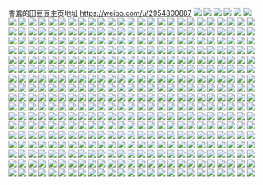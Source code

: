 害羞的田豆豆主页地址 https://weibo.com/u/2954800887 
![](https://wx4.sinaimg.cn/mw2000/b01eaef7gy1h894sucqd7j21o0280u0y.jpg) 
![](https://wx4.sinaimg.cn/mw2000/b01eaef7gy1h894t2jk7yj23402c0qv8.jpg) 
![](https://wx4.sinaimg.cn/mw2000/b01eaef7gy1h894ta050gj22c0340e84.jpg) 
![](https://wx4.sinaimg.cn/mw2000/b01eaef7gy1h894sp0k1zj21o0280u0z.jpg) 
![](https://wx4.sinaimg.cn/mw2000/b01eaef7gy1h83qym3gbhj20u0140wne.jpg) 
![](https://wx4.sinaimg.cn/mw2000/b01eaef7gy1h83qynk8uyj21400u0n5e.jpg) 
![](https://wx4.sinaimg.cn/mw2000/b01eaef7gy1h83qylki8mj21400u0jz9.jpg) 
![](https://wx4.sinaimg.cn/mw2000/b01eaef7gy1h83qymvseqj20u014011g.jpg) 
![](https://wx4.sinaimg.cn/mw2000/b01eaef7gy1h83d1odn0yj21o02807wj.jpg) 
![](https://wx4.sinaimg.cn/mw2000/b01eaef7gy1h83d1wtnyjj21o0280qv6.jpg) 
![](https://wx4.sinaimg.cn/mw2000/b01eaef7gy1h83d254x6pj21o02801kz.jpg) 
![](https://wx4.sinaimg.cn/mw2000/b01eaef7gy1h83d1eb3saj21o02804qr.jpg) 
![](https://wx4.sinaimg.cn/mw2000/b01eaef7gy1h7udw99n0aj20u0140155.jpg) 
![](https://wx4.sinaimg.cn/mw2000/b01eaef7gy1h7udwawkacj20u0140tgt.jpg) 
![](https://wx4.sinaimg.cn/mw2000/b01eaef7gy1h7udwdaqscj20u014014r.jpg) 
![](https://wx4.sinaimg.cn/mw2000/b01eaef7ly1h7tbuux5ihj23402c0npf.jpg) 
![](https://wx4.sinaimg.cn/mw2000/b01eaef7ly1h7tbvw6ug8j21o0280u0y.jpg) 
![](https://wx4.sinaimg.cn/mw2000/b01eaef7ly1h7tbv52hdpj23402c0npg.jpg) 
![](https://wx4.sinaimg.cn/mw2000/b01eaef7ly1h7tbvdz2d2j23402c0b2b.jpg) 
![](https://wx4.sinaimg.cn/mw2000/b01eaef7ly1h7tbvqe4v2j22c0340b2d.jpg) 
![](https://wx4.sinaimg.cn/mw2000/b01eaef7ly1h7tbun3ne6j23402c0kjp.jpg) 
![](https://wx4.sinaimg.cn/mw2000/b01eaef7gy1h7qz09lpbgj20u0140tle.jpg) 
![](https://wx4.sinaimg.cn/mw2000/b01eaef7gy1h7qz06q9fgj20u0140wxc.jpg) 
![](https://wx4.sinaimg.cn/mw2000/b01eaef7gy1h7qz079y37j20u0140n9r.jpg) 
![](https://wx4.sinaimg.cn/mw2000/b01eaef7gy1h7qz07xxspj20u0140dvt.jpg) 
![](https://wx4.sinaimg.cn/mw2000/b01eaef7gy1h7qz04tcgcj20u0140ds9.jpg) 
![](https://wx4.sinaimg.cn/mw2000/b01eaef7gy1h7qz0a69bsj20u0140dtv.jpg) 
![](https://wx4.sinaimg.cn/mw2000/b01eaef7gy1h7qz05wsfoj20u0140dy1.jpg) 
![](https://wx4.sinaimg.cn/mw2000/b01eaef7gy1h7qz0ajocoj21400u0ahc.jpg) 
![](https://wx4.sinaimg.cn/mw2000/b01eaef7gy1h7qz093o9tj20u0140alv.jpg) 
![](https://wx4.sinaimg.cn/mw2000/b01eaef7gy1h7q4np68zij21o0280b2b.jpg) 
![](https://wx4.sinaimg.cn/mw2000/b01eaef7gy1h7q4nkif73j23402c0b2c.jpg) 
![](https://wx4.sinaimg.cn/mw2000/b01eaef7gy1h7q4ny8nmlj23402c0qv7.jpg) 
![](https://wx4.sinaimg.cn/mw2000/b01eaef7gy1h7q4nt0p1aj21o0280e83.jpg) 
![](https://wx4.sinaimg.cn/mw2000/b01eaef7ly1h7ks1q0ekzj22da35sx6r.jpg) 
![](https://wx4.sinaimg.cn/mw2000/b01eaef7ly1h7ks1roup1j23402c0b2c.jpg) 
![](https://wx4.sinaimg.cn/mw2000/b01eaef7ly1h7ks1sewt9j22dc35s1ky.jpg) 
![](https://wx4.sinaimg.cn/mw2000/b01eaef7ly1h778tvn811j20u0140djt.jpg) 
![](https://wx4.sinaimg.cn/mw2000/b01eaef7ly1h778twl48tj20u014011o.jpg) 
![](https://wx4.sinaimg.cn/mw2000/b01eaef7ly1h778txer57j20u0140jvf.jpg) 
![](https://wx4.sinaimg.cn/mw2000/b01eaef7ly1h778tutdlzj20u013tjx2.jpg) 
![](https://wx4.sinaimg.cn/mw2000/b01eaef7ly1h75sk0379aj22c03407wj.jpg) 
![](https://wx4.sinaimg.cn/mw2000/b01eaef7ly1h75sk1gxuzj23402c0npf.jpg) 
![](https://wx4.sinaimg.cn/mw2000/b01eaef7ly1h75sk37hunj21o0280e82.jpg) 
![](https://wx4.sinaimg.cn/mw2000/b01eaef7ly1h75sk46880j22c0340npf.jpg) 
![](https://wx4.sinaimg.cn/mw2000/b01eaef7ly1h75sjz0d71j21o0280h54.jpg) 
![](https://wx4.sinaimg.cn/mw2000/b01eaef7ly1h75sk5i0hxj22c03401kz.jpg) 
![](https://wx4.sinaimg.cn/mw2000/b01eaef7ly1h75skafnqij21o0280npe.jpg) 
![](https://wx4.sinaimg.cn/mw2000/b01eaef7ly1h75sk82ysyj220t2p3u0z.jpg) 
![](https://wx4.sinaimg.cn/mw2000/b01eaef7ly1h75sjw1myxj21u72g9u0x.jpg) 
![](https://wx4.sinaimg.cn/mw2000/b01eaef7ly1h6s8q594fxj20u0140786.jpg) 
![](https://wx4.sinaimg.cn/mw2000/b01eaef7ly1h6s8q5rm0uj20u0140457.jpg) 
![](https://wx4.sinaimg.cn/mw2000/b01eaef7ly1h6s8q6hjfjj20u0140jyn.jpg) 
![](https://wx4.sinaimg.cn/mw2000/b01eaef7ly1h6s8q79l1yj20u0140tkn.jpg) 
![](https://wx4.sinaimg.cn/mw2000/b01eaef7ly1h6ptmh7x3qj20u0140n5s.jpg) 
![](https://wx4.sinaimg.cn/mw2000/b01eaef7ly1h6ptmi0p0aj21400u0tcz.jpg) 
![](https://wx4.sinaimg.cn/mw2000/b01eaef7ly1h6ptmin96wj20u0140gy2.jpg) 
![](https://wx4.sinaimg.cn/mw2000/b01eaef7ly1h65bwh4sstj22aq3404qs.jpg) 
![](https://wx4.sinaimg.cn/mw2000/b01eaef7ly1h65bwendkuj21o0280e81.jpg) 
![](https://wx4.sinaimg.cn/mw2000/b01eaef7ly1h61vjm5fcvj21o0280h4r.jpg) 
![](https://wx4.sinaimg.cn/mw2000/b01eaef7ly1h61vjn2uamj224836ce82.jpg) 
![](https://wx4.sinaimg.cn/mw2000/b01eaef7ly1h61vjkkf2uj21o0280npe.jpg) 
![](https://wx4.sinaimg.cn/mw2000/b01eaef7ly1h5zc7h3tisj21o0280u0y.jpg) 
![](https://wx4.sinaimg.cn/mw2000/b01eaef7ly1h5zc7e9g83j21o0281x2u.jpg) 
![](https://wx4.sinaimg.cn/mw2000/b01eaef7ly1h5zc6tumk1j22c0340b2b.jpg) 
![](https://wx4.sinaimg.cn/mw2000/b01eaef7ly1h5zc7lchp8j21o0281x1s.jpg) 
![](https://wx4.sinaimg.cn/mw2000/b01eaef7ly1h5j80dzkslj21400u0teh.jpg) 
![](https://wx4.sinaimg.cn/mw2000/b01eaef7ly1h5j80eqa6nj21400u014q.jpg) 
![](https://wx4.sinaimg.cn/mw2000/b01eaef7ly1h5j80fbs89j20u00u0dki.jpg) 
![](https://wx4.sinaimg.cn/mw2000/b01eaef7ly1h5j80gb0w1j20u0140k06.jpg) 
![](https://wx4.sinaimg.cn/mw2000/b01eaef7ly1h5j80dldmhj21400u045y.jpg) 
![](https://wx4.sinaimg.cn/mw2000/b01eaef7ly1h5j80gxxmbj20u0140qge.jpg) 
![](https://wx4.sinaimg.cn/mw2000/b01eaef7ly1h58ynsmq6uj21o0280npe.jpg) 
![](https://wx4.sinaimg.cn/mw2000/b01eaef7ly1h58ynxqvy5j23402c07wj.jpg) 
![](https://wx4.sinaimg.cn/mw2000/b01eaef7ly1h58ynqd21rj23402c0npf.jpg) 
![](https://wx4.sinaimg.cn/mw2000/b01eaef7ly1h58ynurdc2j21o0280u0y.jpg) 
![](https://wx4.sinaimg.cn/mw2000/b01eaef7ly1h58g4lo59rj231i2a44qs.jpg) 
![](https://wx4.sinaimg.cn/mw2000/b01eaef7ly1h58g4prnvij22qe21shdv.jpg) 
![](https://wx4.sinaimg.cn/mw2000/b01eaef7ly1h58g4q745zj20u013qam7.jpg) 
![](https://wx4.sinaimg.cn/mw2000/b01eaef7ly1h58g4iwrx3j23402c07wk.jpg) 
![](https://wx4.sinaimg.cn/mw2000/b01eaef7ly1h58g4vavd5j21o0280x6r.jpg) 
![](https://wx4.sinaimg.cn/mw2000/b01eaef7gy1h4sgqbbinej20u0140wne.jpg) 
![](https://wx4.sinaimg.cn/mw2000/b01eaef7gy1h4sgqf2mrkj20u0140tlb.jpg) 
![](https://wx4.sinaimg.cn/mw2000/b01eaef7gy1h4sgqfmb1dj20u01hcgvm.jpg) 
![](https://wx4.sinaimg.cn/mw2000/b01eaef7gy1h4sgqakrsrj20u0140qck.jpg) 
![](https://wx4.sinaimg.cn/mw2000/b01eaef7ly1h4r6pptmv1j20u014078s.jpg) 
![](https://wx4.sinaimg.cn/mw2000/b01eaef7ly1h4r6pqk8ctj21400u0gw4.jpg) 
![](https://wx4.sinaimg.cn/mw2000/b01eaef7ly1h4r6pt6j6aj21hc0u0tt3.jpg) 
![](https://wx4.sinaimg.cn/mw2000/b01eaef7ly1h4r6pscpmpj21400u0wo2.jpg) 
![](https://wx4.sinaimg.cn/mw2000/b01eaef7ly1h4r6prqaxfj21400u0wsh.jpg) 
![](https://wx4.sinaimg.cn/mw2000/b01eaef7ly1h4r6ppeab4j20u0140thf.jpg) 
![](https://wx4.sinaimg.cn/mw2000/b01eaef7ly1h4lzqg4bv8j20u01407ep.jpg) 
![](https://wx4.sinaimg.cn/mw2000/b01eaef7ly1h4lzqgisx0j20u0140dq5.jpg) 
![](https://wx4.sinaimg.cn/mw2000/b01eaef7ly1h3okpfn377j21o0280qv6.jpg) 
![](https://wx4.sinaimg.cn/mw2000/b01eaef7ly1h3jkbx4m4mj20u0140wo9.jpg) 
![](https://wx4.sinaimg.cn/mw2000/b01eaef7ly1h3jkbxtoc9j21400u0wk1.jpg) 
![](https://wx4.sinaimg.cn/mw2000/b01eaef7ly1h3jkbzknp2j20u0140qd5.jpg) 
![](https://wx4.sinaimg.cn/mw2000/b01eaef7ly1h3jkc0hekhj20u0140nc5.jpg) 
![](https://wx4.sinaimg.cn/mw2000/b01eaef7ly1h3jkc0zst0j20u00u0n2z.jpg) 
![](https://wx4.sinaimg.cn/mw2000/b01eaef7ly1h3du8sba07j21o0280qv5.jpg) 
![](https://wx4.sinaimg.cn/mw2000/b01eaef7ly1h3du8tmzhuj21o02807wi.jpg) 
![](https://wx4.sinaimg.cn/mw2000/b01eaef7ly1h35qpbwt9oj20u01407dg.jpg) 
![](https://wx4.sinaimg.cn/mw2000/b01eaef7ly1h35qpb99w2j20u01407fe.jpg) 
![](https://wx4.sinaimg.cn/mw2000/b01eaef7ly1h35qpctiusj20u01407e0.jpg) 
![](https://wx4.sinaimg.cn/mw2000/b01eaef7ly1h2xa1df5x6j21o0280npd.jpg) 
![](https://wx4.sinaimg.cn/mw2000/b01eaef7ly1h2xa1e3fuxj21o0280kjl.jpg) 
![](https://wx4.sinaimg.cn/mw2000/b01eaef7ly1h2vfql6soaj20u0140akg.jpg) 
![](https://wx4.sinaimg.cn/mw2000/b01eaef7ly1h2vfqkh589j20u01407dg.jpg) 
![](https://wx4.sinaimg.cn/mw2000/b01eaef7ly1h2vfqlxhspj20u0140ajj.jpg) 
![](https://wx4.sinaimg.cn/mw2000/b01eaef7gy1h2swwc60d2j20u0140k3v.jpg) 
![](https://wx4.sinaimg.cn/mw2000/b01eaef7gy1h2swwkonpbj21400u0neo.jpg) 
![](https://wx4.sinaimg.cn/mw2000/b01eaef7gy1h2swwde1x2j21400u0nc5.jpg) 
![](https://wx4.sinaimg.cn/mw2000/b01eaef7gy1h2swwasg8fj20u01404a6.jpg) 
![](https://wx4.sinaimg.cn/mw2000/b01eaef7gy1h2pgecwj3aj20u0140wr4.jpg) 
![](https://wx4.sinaimg.cn/mw2000/b01eaef7gy1h2pgeea727j20u01401ab.jpg) 
![](https://wx4.sinaimg.cn/mw2000/b01eaef7gy1h2pgefj1w3j21400u07fb.jpg) 
![](https://wx4.sinaimg.cn/mw2000/b01eaef7gy1h2pgegiue1j21400u0gw3.jpg) 
![](https://wx4.sinaimg.cn/mw2000/b01eaef7gy1h2pgei66o7j20u014044o.jpg) 
![](https://wx4.sinaimg.cn/mw2000/b01eaef7gy1h2pgehixyrj20u0140drd.jpg) 
![](https://wx4.sinaimg.cn/mw2000/b01eaef7gy1h2pgf2ygrdj20u01407dy.jpg) 
![](https://wx4.sinaimg.cn/mw2000/b01eaef7gy1h2pgebcp2vj20u0140q9e.jpg) 
![](https://wx4.sinaimg.cn/mw2000/b01eaef7gy1h2pgeix0r2j20u0140wk9.jpg) 
![](https://wx4.sinaimg.cn/mw2000/b01eaef7gy1h2k1fccgw7j20u0140tii.jpg) 
![](https://wx4.sinaimg.cn/mw2000/b01eaef7gy1h2k1fgxx8oj20u0190k2n.jpg) 
![](https://wx4.sinaimg.cn/mw2000/b01eaef7gy1h2k1fa9q4jj20u0190tcp.jpg) 
![](https://wx4.sinaimg.cn/mw2000/b01eaef7gy1h2k1fiu027j21400u0tjb.jpg) 
![](https://wx4.sinaimg.cn/mw2000/b01eaef7gy1h2hd34yfumj20u0140486.jpg) 
![](https://wx4.sinaimg.cn/mw2000/b01eaef7gy1h2hd33miswj20u0140qdr.jpg) 
![](https://wx4.sinaimg.cn/mw2000/b01eaef7gy1h2hd36630jj20u0140qay.jpg) 
![](https://wx4.sinaimg.cn/mw2000/b01eaef7gy1h2fba35yhej211n0s8duz.jpg) 
![](https://wx4.sinaimg.cn/mw2000/b01eaef7gy1h2fb9waoowj21o0280b2a.jpg) 
![](https://wx4.sinaimg.cn/mw2000/b01eaef7gy1h2fbatmqoqj22c0340u0z.jpg) 
![](https://wx4.sinaimg.cn/mw2000/b01eaef7gy1h2fba0x41xj21o02804qq.jpg) 
![](https://wx4.sinaimg.cn/mw2000/b01eaef7gy1h2fb9ra6v7j22c03404qr.jpg) 
![](https://wx4.sinaimg.cn/mw2000/b01eaef7gy1h2fba7vwm9j21o0280qv5.jpg) 
![](https://wx4.sinaimg.cn/mw2000/b01eaef7gy1h2fbadyw7yj21o0280hdu.jpg) 
![](https://wx4.sinaimg.cn/mw2000/b01eaef7gy1h2fban1k27j23402c07wj.jpg) 
![](https://wx4.sinaimg.cn/mw2000/b01eaef7gy1h2fbawr5jrj21o02801ky.jpg) 
![](https://wx4.sinaimg.cn/mw2000/b01eaef7ly1h1xttp5qwqj23402c0e84.jpg) 
![](https://wx4.sinaimg.cn/mw2000/b01eaef7ly1h1xttr81x8j23402c0x6r.jpg) 
![](https://wx4.sinaimg.cn/mw2000/b01eaef7ly1h1xttn7j9sj23402c07wk.jpg) 
![](https://wx4.sinaimg.cn/mw2000/b01eaef7ly1h1xtti6yaej22c03407wi.jpg) 
![](https://wx4.sinaimg.cn/mw2000/b01eaef7ly1h1xttklxqtj23402c01kz.jpg) 
![](https://wx4.sinaimg.cn/mw2000/b01eaef7ly1h1xttsr7xbj21o0280u0x.jpg) 
![](https://wx4.sinaimg.cn/mw2000/b01eaef7ly1h1gf9io3psj2340340kjr.jpg) 
![](https://wx4.sinaimg.cn/mw2000/b01eaef7ly1h1gf9mnc5cj22dc35skjm.jpg) 
![](https://wx4.sinaimg.cn/mw2000/b01eaef7ly1h1gf99umlbj22dc35sb2b.jpg) 
![](https://wx4.sinaimg.cn/mw2000/b01eaef7ly1h1gf9rbx06j21o0280npe.jpg) 
![](https://wx4.sinaimg.cn/mw2000/b01eaef7ly1h1gf9wts6pj21o0280npe.jpg) 
![](https://wx4.sinaimg.cn/mw2000/b01eaef7ly1h1gfa2qyaqj22dc35shdu.jpg) 
![](https://wx4.sinaimg.cn/mw2000/b01eaef7ly1h1bz9vp5glj20u0140wof.jpg) 
![](https://wx4.sinaimg.cn/mw2000/b01eaef7ly1h1bz9xyh9gj20u0140n72.jpg) 
![](https://wx4.sinaimg.cn/mw2000/b01eaef7ly1h173p1d82qj20u0140naz.jpg) 
![](https://wx4.sinaimg.cn/mw2000/b01eaef7ly1h173ozjq0yj20u00u0454.jpg) 
![](https://wx4.sinaimg.cn/mw2000/b01eaef7ly1h15n180sbdj20u0140n7a.jpg) 
![](https://wx4.sinaimg.cn/mw2000/b01eaef7ly1h15n1k2tmoj20u0140gzc.jpg) 
![](https://wx4.sinaimg.cn/mw2000/b01eaef7ly1h15n1n3aocj20u011w450.jpg) 
![](https://wx4.sinaimg.cn/mw2000/b01eaef7ly1h15n1p4w6cj20u0140tk2.jpg) 
![](https://wx4.sinaimg.cn/mw2000/b01eaef7ly1h14vu8brsxj21o0280b2a.jpg) 
![](https://wx4.sinaimg.cn/mw2000/b01eaef7ly1h14vwvpgj6j22c02c0hdw.jpg) 
![](https://wx4.sinaimg.cn/mw2000/b01eaef7ly1h14vu4grk9j22c0340x6s.jpg) 
![](https://wx4.sinaimg.cn/mw2000/b01eaef7ly1h14vtuwc7gj22c0340kjn.jpg) 
![](https://wx4.sinaimg.cn/mw2000/b01eaef7ly1h14vua6dtcj22c0340kjn.jpg) 
![](https://wx4.sinaimg.cn/mw2000/b01eaef7ly1h14vuq7x8uj22b23401l1.jpg) 
![](https://wx4.sinaimg.cn/mw2000/b01eaef7ly1h0pp6oykhoj22c0340u0y.jpg) 
![](https://wx4.sinaimg.cn/mw2000/b01eaef7ly1h0pp6r09a1j22c03407wi.jpg) 
![](https://wx4.sinaimg.cn/mw2000/b01eaef7ly1h0pp6u3xlhj22c0340x6q.jpg) 
![](https://wx4.sinaimg.cn/mw2000/b01eaef7ly1h0pp6vy36oj229s3404qq.jpg) 
![](https://wx4.sinaimg.cn/mw2000/b01eaef7ly1h0oisszokpj22c0340e82.jpg) 
![](https://wx4.sinaimg.cn/mw2000/b01eaef7ly1h0oistxgpcj22c0340hdu.jpg) 
![](https://wx4.sinaimg.cn/mw2000/b01eaef7ly1h03v1md0xpj20u014079i.jpg) 
![](https://wx4.sinaimg.cn/mw2000/b01eaef7ly1h00j8hu2nej20u0140gvv.jpg) 
![](https://wx4.sinaimg.cn/mw2000/b01eaef7ly1h00j8jvbo9j20u01404b3.jpg) 
![](https://wx4.sinaimg.cn/mw2000/b01eaef7ly1h00j8lkgp5j20u01407fa.jpg) 
![](https://wx4.sinaimg.cn/mw2000/b01eaef7ly1h00j8ma77xj20u0140af2.jpg) 
![](https://wx4.sinaimg.cn/mw2000/b01eaef7ly1h00j8nazggj20u01407fr.jpg) 
![](https://wx4.sinaimg.cn/mw2000/b01eaef7ly1h00j8od7afj20u0140jz2.jpg) 
![](https://wx4.sinaimg.cn/mw2000/b01eaef7ly1gzzdsdckusj20u0140qbo.jpg) 
![](https://wx4.sinaimg.cn/mw2000/b01eaef7ly1gzzdsdz27xj20u01hb4cl.jpg) 
![](https://wx4.sinaimg.cn/mw2000/b01eaef7ly1gzzdsep1vdj20u0140dqj.jpg) 
![](https://wx4.sinaimg.cn/mw2000/b01eaef7ly1gzzdscpwhuj21400u0drh.jpg) 
![](https://wx4.sinaimg.cn/mw2000/b01eaef7ly1gzps3dc8pxj21o0280b2a.jpg) 
![](https://wx4.sinaimg.cn/mw2000/b01eaef7ly1gzed8xadszj22c02c0e82.jpg) 
![](https://wx4.sinaimg.cn/mw2000/b01eaef7ly1gzed8wiahej21o02801ky.jpg) 
![](https://wx4.sinaimg.cn/mw2000/b01eaef7ly1gzed8xwrewj21o0280qv5.jpg) 
![](https://wx4.sinaimg.cn/mw2000/b01eaef7ly1gzed8ykxtsj21o0280qv5.jpg) 
![](https://wx4.sinaimg.cn/mw2000/b01eaef7ly1gyx13nibwfj22bj33iu0z.jpg) 
![](https://wx4.sinaimg.cn/mw2000/b01eaef7ly1gyx13ova10j21o0280hdu.jpg) 
![](https://wx4.sinaimg.cn/mw2000/b01eaef7ly1gyx13pvjanj21o0280u0x.jpg) 
![](https://wx4.sinaimg.cn/mw2000/b01eaef7ly1gyx13lqe0yj22c0340kjp.jpg) 
![](https://wx4.sinaimg.cn/mw2000/b01eaef7ly1gyozsii4e5j23402c0qv7.jpg) 
![](https://wx4.sinaimg.cn/mw2000/b01eaef7ly1gyozsh6m94j21o02801ky.jpg) 
![](https://wx4.sinaimg.cn/mw2000/b01eaef7ly1gyozsjchemj21o0280x6p.jpg) 
![](https://wx4.sinaimg.cn/mw2000/b01eaef7ly1gxyatqywx2j21o0280hdu.jpg) 
![](https://wx4.sinaimg.cn/mw2000/b01eaef7ly1gxq04gr36cj22c0340npf.jpg) 
![](https://wx4.sinaimg.cn/mw2000/b01eaef7ly1gxq04hdtiwj21o0280hdu.jpg) 
![](https://wx4.sinaimg.cn/mw2000/b01eaef7ly1gxq04hzbx0j21o0280kjl.jpg) 
![](https://wx4.sinaimg.cn/mw2000/b01eaef7ly1gxq04fwuarj23402c0x6r.jpg) 
![](https://wx4.sinaimg.cn/mw2000/b01eaef7ly1gxh4zr0oy8j21o02804qq.jpg) 
![](https://wx4.sinaimg.cn/mw2000/b01eaef7ly1gxh4zokc96j21o02804qq.jpg) 
![](https://wx4.sinaimg.cn/mw2000/b01eaef7ly1gxh4zslwcij21o0280b2a.jpg) 
![](https://wx4.sinaimg.cn/mw2000/b01eaef7ly1gxh4zu0bomj21o0280b2a.jpg) 
![](https://wx4.sinaimg.cn/mw2000/b01eaef7ly1gwyei09pk2j21o0280u0x.jpg) 
![](https://wx4.sinaimg.cn/mw2000/b01eaef7ly1gwyejid7ksj21o0280kjl.jpg) 
![](https://wx4.sinaimg.cn/mw2000/b01eaef7ly1gwyeiu2zb5j21o02807wi.jpg) 
![](https://wx4.sinaimg.cn/mw2000/b01eaef7ly1gwlm0wcz59j20u0140nba.jpg) 
![](https://wx4.sinaimg.cn/mw2000/b01eaef7ly1gwlm0vr1esj20u0140dq7.jpg) 
![](https://wx4.sinaimg.cn/mw2000/b01eaef7ly1gwlm0wy0b1j21400u0wo0.jpg) 
![](https://wx4.sinaimg.cn/mw2000/b01eaef7ly1gwlm0xnwwbj20u0140naa.jpg) 
![](https://wx4.sinaimg.cn/mw2000/b01eaef7ly1gwkf6c55hzj20u0131akj.jpg) 
![](https://wx4.sinaimg.cn/mw2000/b01eaef7ly1gwkf6bc1fnj20u0140wr9.jpg) 
![](https://wx4.sinaimg.cn/mw2000/b01eaef7ly1gwkf6dem1vj20u0140air.jpg) 
![](https://wx4.sinaimg.cn/mw2000/b01eaef7ly1gwkf6cr9rzj20u014047l.jpg) 
![](https://wx4.sinaimg.cn/mw2000/b01eaef7ly1gwkf6dyvdwj21400u07br.jpg) 
![](https://wx4.sinaimg.cn/mw2000/b01eaef7ly1gwkf6e7qxnj20u0140n1t.jpg) 
![](https://wx4.sinaimg.cn/mw2000/b01eaef7ly1gwi8obdi9dj20u0140thu.jpg) 
![](https://wx4.sinaimg.cn/mw2000/b01eaef7ly1gwi8obzy6gj20u0140wpf.jpg) 
![](https://wx4.sinaimg.cn/mw2000/b01eaef7ly1gwi8ocgtpuj20u0140477.jpg) 
![](https://wx4.sinaimg.cn/mw2000/b01eaef7ly1gwi8od0de5j20u0140qbj.jpg) 
![](https://wx4.sinaimg.cn/mw2000/b01eaef7ly1gw2zj49p34j22ks0u0gxx.jpg) 
![](https://wx4.sinaimg.cn/mw2000/003dY2GPly1gv6orfgrstj61o02801ky02.jpg) 
![](https://wx4.sinaimg.cn/mw2000/003dY2GPly1gv6orejb89j61o0280x6p02.jpg) 
![](https://wx4.sinaimg.cn/mw2000/b01eaef7ly1gthkpuuhhbj21o0280e83.jpg) 
![](https://wx4.sinaimg.cn/mw2000/b01eaef7ly1gthkpsib8zj21o0280e83.jpg) 
![](https://wx4.sinaimg.cn/mw2000/b01eaef7ly1gthkq584khj22c0340x6r.jpg) 
![](https://wx4.sinaimg.cn/mw2000/b01eaef7ly1gthkq1s5j0j22c0340npg.jpg) 
![](https://wx4.sinaimg.cn/mw2000/b01eaef7ly1gtat4lgd2tj21o0280b2a.jpg) 
![](https://wx4.sinaimg.cn/mw2000/b01eaef7ly1gtat54agchj23402c0hdx.jpg) 
![](https://wx4.sinaimg.cn/mw2000/b01eaef7ly1gt8gtruzbuj21o02807wi.jpg) 
![](https://wx4.sinaimg.cn/mw2000/b01eaef7ly1gt8gtt05rpj21o02807wi.jpg) 
![](https://wx4.sinaimg.cn/mw2000/b01eaef7ly1gt8gttx1rmj21o02807wi.jpg) 
![](https://wx4.sinaimg.cn/mw2000/b01eaef7ly1gt8gtuquzcj21o02801ky.jpg) 
![](https://wx4.sinaimg.cn/mw2000/b01eaef7ly1gt19t6sdusj21o0280u0x.jpg) 
![](https://wx4.sinaimg.cn/mw2000/b01eaef7ly1gt19sytku6j21o0280hdt.jpg) 
![](https://wx4.sinaimg.cn/mw2000/b01eaef7ly1gt07l5gjmlj22c0340kjm.jpg) 
![](https://wx4.sinaimg.cn/mw2000/b01eaef7ly1grz8ieyzjxj20u0140qgk.jpg) 
![](https://wx4.sinaimg.cn/mw2000/b01eaef7ly1grz8igkr0wj20u0140qgr.jpg) 
![](https://wx4.sinaimg.cn/mw2000/b01eaef7ly1grz8ifhtxfj21400u0n8f.jpg) 
![](https://wx4.sinaimg.cn/mw2000/b01eaef7ly1grz8ig33voj20u0140na9.jpg) 
![](https://wx4.sinaimg.cn/mw2000/b01eaef7ly1grz8iebmpvj20u0140q9n.jpg) 
![](https://wx4.sinaimg.cn/mw2000/b01eaef7ly1grz8ih7b7uj20u01407hn.jpg) 
![](https://wx4.sinaimg.cn/mw2000/b01eaef7ly1grw075d79uj20u0140tmc.jpg) 
![](https://wx4.sinaimg.cn/mw2000/b01eaef7ly1grw075xe3rj20u0140158.jpg) 
![](https://wx4.sinaimg.cn/mw2000/b01eaef7ly1grj20hm9rkj21o02804qq.jpg) 
![](https://wx4.sinaimg.cn/mw2000/b01eaef7ly1grj20i75asj21o0280kjl.jpg) 
![](https://wx4.sinaimg.cn/mw2000/b01eaef7ly1gr6ileoj95j20u0140h12.jpg) 
![](https://wx4.sinaimg.cn/mw2000/b01eaef7ly1gr6ilfa649j20u01404ez.jpg) 
![](https://wx4.sinaimg.cn/mw2000/b01eaef7ly1gr6ildzf9sj20u0140wt0.jpg) 
![](https://wx4.sinaimg.cn/mw2000/b01eaef7ly1gr6ilfsqu0j20u01407iy.jpg) 
![](https://wx4.sinaimg.cn/mw2000/b01eaef7ly1gqyhjy97m4j21o0280b2a.jpg) 
![](https://wx4.sinaimg.cn/mw2000/b01eaef7ly1gqyhk0g9m3j21o0280e82.jpg) 
![](https://wx4.sinaimg.cn/mw2000/b01eaef7ly1gqyhjzl0wfj21o02804qq.jpg) 
![](https://wx4.sinaimg.cn/mw2000/b01eaef7ly1gqyhjx8kawj22bg340x6q.jpg) 
![](https://wx4.sinaimg.cn/mw2000/b01eaef7ly1gqqc1vmxihj21o02you0y.jpg) 
![](https://wx4.sinaimg.cn/mw2000/b01eaef7ly1gqqc1wgvrej21o02yo1kz.jpg) 
![](https://wx4.sinaimg.cn/mw2000/b01eaef7ly1gqniqirsz9j21o0280x6p.jpg) 
![](https://wx4.sinaimg.cn/mw2000/b01eaef7ly1gqdvnv8u4tj21o02yob2a.jpg) 
![](https://wx4.sinaimg.cn/mw2000/b01eaef7gy1gq41lc14vmj20u0140aod.jpg) 
![](https://wx4.sinaimg.cn/mw2000/b01eaef7gy1gq41lcn917j20u0140wok.jpg) 
![](https://wx4.sinaimg.cn/mw2000/b01eaef7gy1gq41lddiztj20u0140ank.jpg) 
![](https://wx4.sinaimg.cn/mw2000/b01eaef7gy1gq41lbcfkrj20u0140dyp.jpg) 
![](https://wx4.sinaimg.cn/mw2000/b01eaef7gy1gpy4zqmmjrj21400u047w.jpg) 
![](https://wx4.sinaimg.cn/mw2000/b01eaef7gy1gpy4zo35enj21400u0n4j.jpg) 
![](https://wx4.sinaimg.cn/mw2000/b01eaef7gy1gpy4zuouc5j20u0140tlr.jpg) 
![](https://wx4.sinaimg.cn/mw2000/b01eaef7gy1gpy4zy67l6j20u0140n7u.jpg) 
![](https://wx4.sinaimg.cn/mw2000/b01eaef7gy1gpy500cqrwj20u01407an.jpg) 
![](https://wx4.sinaimg.cn/mw2000/b01eaef7gy1gptx817t29j20u0140tpy.jpg) 
![](https://wx4.sinaimg.cn/mw2000/b01eaef7gy1gptx81pervj20u01404ch.jpg) 
![](https://wx4.sinaimg.cn/mw2000/b01eaef7gy1gprd1ity2tj21400u04ee.jpg) 
![](https://wx4.sinaimg.cn/mw2000/b01eaef7gy1gprd1jg9i1j20u014046x.jpg) 
![](https://wx4.sinaimg.cn/mw2000/b01eaef7gy1gprd1n0kt4j20u0140qdp.jpg) 
![](https://wx4.sinaimg.cn/mw2000/b01eaef7gy1gprd1hytauj21400u0131.jpg) 
![](https://wx4.sinaimg.cn/mw2000/b01eaef7gy1gprd1m6szpj20u0140173.jpg) 
![](https://wx4.sinaimg.cn/mw2000/b01eaef7gy1gprd1l7yjsj20u0140gxk.jpg) 
![](https://wx4.sinaimg.cn/mw2000/b01eaef7gy1gprd1nmiihj20u0140wtm.jpg) 
![](https://wx4.sinaimg.cn/mw2000/b01eaef7gy1gprd1kgnpaj21uh0u04g2.jpg) 
![](https://wx4.sinaimg.cn/mw2000/b01eaef7gy1gprd1oovx0j21400u015c.jpg) 
![](https://wx4.sinaimg.cn/mw2000/b01eaef7gy1gplhpsjtmjj23402c04qs.jpg) 
![](https://wx4.sinaimg.cn/mw2000/b01eaef7gy1gplhpw8ncbj22c03401kz.jpg) 
![](https://wx4.sinaimg.cn/mw2000/b01eaef7gy1gplhpo0onhj22c0340qv6.jpg) 
![](https://wx4.sinaimg.cn/mw2000/b01eaef7gy1gplhpyyvbnj23402c0b2a.jpg) 
![](https://wx4.sinaimg.cn/mw2000/b01eaef7gy1gplhqbeml1j22c03401ky.jpg) 
![](https://wx4.sinaimg.cn/mw2000/b01eaef7gy1gplhq1gb3uj22c0340b2a.jpg) 
![](https://wx4.sinaimg.cn/mw2000/b01eaef7gy1gplhqf5ptrj21o0280b2b.jpg) 
![](https://wx4.sinaimg.cn/mw2000/b01eaef7gy1gplhq5kp1vj22c0340e83.jpg) 
![](https://wx4.sinaimg.cn/mw2000/b01eaef7gy1gplhq99mzxj23402c04qr.jpg) 
![](https://wx4.sinaimg.cn/mw2000/b01eaef7gy1gpiczqk2xdj20u0140tvz.jpg) 
![](https://wx4.sinaimg.cn/mw2000/b01eaef7ly1gpbg4yx618j21o0280e83.jpg) 
![](https://wx4.sinaimg.cn/mw2000/b01eaef7ly1gpbg4zyv5cj21o0280x6q.jpg) 
![](https://wx4.sinaimg.cn/mw2000/b01eaef7ly1gpaklksavuj21o02yoe82.jpg) 
![](https://wx4.sinaimg.cn/mw2000/b01eaef7ly1gp7lq937lcj21o0280hdv.jpg) 
![](https://wx4.sinaimg.cn/mw2000/b01eaef7ly1gp7lqayxpsj22c0340e84.jpg) 
![](https://wx4.sinaimg.cn/mw2000/b01eaef7ly1gp2jm4fc2pj20u0140at1.jpg) 
![](https://wx4.sinaimg.cn/mw2000/b01eaef7ly1gosv2lpsv8j22801o0b2b.jpg) 
![](https://wx4.sinaimg.cn/mw2000/b01eaef7ly1gosv2kg19tj20u01hcgyr.jpg) 
![](https://wx4.sinaimg.cn/mw2000/b01eaef7ly1gnp73679y2j20u01hc4g0.jpg) 
![](https://wx4.sinaimg.cn/mw2000/b01eaef7ly1gnp736frvrj20u01hc7l1.jpg) 
![](https://wx4.sinaimg.cn/mw2000/b01eaef7ly1gnp736qvvuj20u01hch27.jpg) 
![](https://wx4.sinaimg.cn/mw2000/b01eaef7ly1gnp7371gzvj20u01hc4ks.jpg) 
![](https://wx4.sinaimg.cn/mw2000/b01eaef7ly1gnp737jpdgj20u01hctp2.jpg) 
![](https://wx4.sinaimg.cn/mw2000/b01eaef7ly1gnp735vgorj20u01hck88.jpg) 
![](https://wx4.sinaimg.cn/mw2000/b01eaef7ly1glcy5fb5b0j21o0280qv5.jpg) 
![](https://wx4.sinaimg.cn/mw2000/b01eaef7ly1glcy5epppzj21o0280x6p.jpg) 
![](https://wx4.sinaimg.cn/mw2000/b01eaef7ly1glcy5gsotwj21o02yo7wi.jpg) 
![](https://wx4.sinaimg.cn/mw2000/b01eaef7ly1glcy5ftx5oj21o02you0x.jpg) 
![](https://wx4.sinaimg.cn/mw2000/b01eaef7ly1glcy5hilfcj21o02you0x.jpg) 
![](https://wx4.sinaimg.cn/mw2000/b01eaef7ly1glcy5iekdfj21o02yonpd.jpg) 
![](https://wx4.sinaimg.cn/mw2000/b01eaef7ly1gksam25s93j20u01hcdrt.jpg) 
![](https://wx4.sinaimg.cn/mw2000/b01eaef7ly1gkekl91tugj20u0140k9v.jpg) 
![](https://wx4.sinaimg.cn/mw2000/b01eaef7ly1gkekl9syetj20u0140wus.jpg) 
![](https://wx4.sinaimg.cn/mw2000/b01eaef7ly1gkekl8e0ywj21400u0qhr.jpg) 
![](https://wx4.sinaimg.cn/mw2000/b01eaef7ly1gk6glmbbmej20u0140qen.jpg) 
![](https://wx4.sinaimg.cn/mw2000/b01eaef7ly1gk51xjb0xwj21o0280npe.jpg) 
![](https://wx4.sinaimg.cn/mw2000/b01eaef7ly1gjzjk8o4b9j21o02yo4qr.jpg) 
![](https://wx4.sinaimg.cn/mw2000/b01eaef7ly1gjz5x0igxwj21o0280x6p.jpg) 
![](https://wx4.sinaimg.cn/mw2000/b01eaef7ly1gjp17qhy59j20u0140ann.jpg) 
![](https://wx4.sinaimg.cn/mw2000/b01eaef7ly1gjp17rgwzaj20u0140dsw.jpg) 
![](https://wx4.sinaimg.cn/mw2000/b01eaef7ly1gjhpqz6ghfj21o0280npd.jpg) 
![](https://wx4.sinaimg.cn/mw2000/b01eaef7ly1gjdgdtzhl7j21o0280hdu.jpg) 
![](https://wx4.sinaimg.cn/mw2000/b01eaef7ly1gjdgdt9mpdj21o0280b2a.jpg) 
![](https://wx4.sinaimg.cn/mw2000/b01eaef7ly1givbzx210gj20u01hc49m.jpg) 
![](https://wx4.sinaimg.cn/mw2000/b01eaef7gy1gi5gl10dqoj21o01o0npe.jpg) 
![](https://wx4.sinaimg.cn/mw2000/b01eaef7gy1gi5gl37khsj22c0340kjn.jpg) 
![](https://wx4.sinaimg.cn/mw2000/b01eaef7gy1gi5gl4qt1fj23402c0kjl.jpg) 
![](https://wx4.sinaimg.cn/mw2000/b01eaef7gy1gi5gl6xt9xj23402c0hdv.jpg) 
![](https://wx4.sinaimg.cn/mw2000/b01eaef7gy1gi5gl8ruvpj22c0340qu0.jpg) 
![](https://wx4.sinaimg.cn/mw2000/b01eaef7gy1gi5glc8zkkj22c03404qr.jpg) 
![](https://wx4.sinaimg.cn/mw2000/b01eaef7ly1gi0lx1m7gjj20u0140qgu.jpg) 
![](https://wx4.sinaimg.cn/mw2000/b01eaef7ly1gi0lx4d4cej21400u04cv.jpg) 
![](https://wx4.sinaimg.cn/mw2000/b01eaef7ly1gi0lx4wlk8j20u00u0dr0.jpg) 
![](https://wx4.sinaimg.cn/mw2000/b01eaef7ly1gi0lx3o74gj21400u0gur.jpg) 
![](https://wx4.sinaimg.cn/mw2000/b01eaef7ly1gi0lx359byj20u0140dw4.jpg) 
![](https://wx4.sinaimg.cn/mw2000/b01eaef7ly1gi0lxf6elcj20u00u0afo.jpg) 
![](https://wx4.sinaimg.cn/mw2000/b01eaef7ly1ghv5occp5qj21o0280e82.jpg) 
![](https://wx4.sinaimg.cn/mw2000/b01eaef7ly1ghv5odqvp7j20u0140ajy.jpg) 
![](https://wx4.sinaimg.cn/mw2000/b01eaef7ly1ghv5ojx9tej22c0340npf.jpg) 
![](https://wx4.sinaimg.cn/mw2000/b01eaef7ly1ghv5o6ovonj22yo1o0b2b.jpg) 
![](https://wx4.sinaimg.cn/mw2000/b01eaef7ly1ghv5pe57t2j22c0340npf.jpg) 
![](https://wx4.sinaimg.cn/mw2000/b01eaef7ly1gheseuqb5rj21o02807wi.jpg) 
![](https://wx4.sinaimg.cn/mw2000/b01eaef7ly1ggxvp36pvcj20u0140qig.jpg) 
![](https://wx4.sinaimg.cn/mw2000/b01eaef7ly1ggvkd4jyojj21400u0ds6.jpg) 
![](https://wx4.sinaimg.cn/mw2000/b01eaef7ly1ggjsma7ixjj21o02yob2a.jpg) 
![](https://wx4.sinaimg.cn/mw2000/b01eaef7ly1ggfcu0mqvrj20u014048l.jpg) 
![](https://wx4.sinaimg.cn/mw2000/b01eaef7ly1ggbto3t7sij22801o07wi.jpg) 
![](https://wx4.sinaimg.cn/mw2000/b01eaef7ly1gg0augfyo8j21o0280b29.jpg) 
![](https://wx4.sinaimg.cn/mw2000/b01eaef7ly1gg07xgisalj20u0140tki.jpg) 
![](https://wx4.sinaimg.cn/mw2000/b01eaef7ly1gg07xh5nzoj21400u0an0.jpg) 
![](https://wx4.sinaimg.cn/mw2000/b01eaef7ly1gg07xg0w1oj21400u0aoe.jpg) 
![](https://wx4.sinaimg.cn/mw2000/b01eaef7ly1gg07xhqnmgj21400u017f.jpg) 
![](https://wx4.sinaimg.cn/mw2000/b01eaef7ly1gfoac4o1e4j21o0280e82.jpg) 
![](https://wx4.sinaimg.cn/mw2000/b01eaef7ly1gfgi0gti4mj20u0140wml.jpg) 
![](https://wx4.sinaimg.cn/mw2000/b01eaef7ly1gffh54dr53j20u0140nbq.jpg) 
![](https://wx4.sinaimg.cn/mw2000/b01eaef7ly1gfax29dhr1j20u01hc7n2.jpg) 
![](https://wx4.sinaimg.cn/mw2000/b01eaef7ly1gf4lnuw0bij20u0140dsv.jpg) 
![](https://wx4.sinaimg.cn/mw2000/b01eaef7ly1gf4lnv8t9rj20u0140qc6.jpg) 
![](https://wx4.sinaimg.cn/mw2000/b01eaef7ly1gf1t8w3wxlj22801o04qq.jpg) 
![](https://wx4.sinaimg.cn/mw2000/b01eaef7ly1gf1t8vlx1cj21o0280u0x.jpg) 
![](https://wx4.sinaimg.cn/mw2000/b01eaef7ly1gf1t8wo2f6j22801o0b2a.jpg) 
![](https://wx4.sinaimg.cn/mw2000/b01eaef7ly1gf1t8xa3y0j22801o01ky.jpg) 
![](https://wx4.sinaimg.cn/mw2000/b01eaef7ly1gf0ljlgqfbj21o0280qv5.jpg) 
![](https://wx4.sinaimg.cn/mw2000/b01eaef7ly1gf0ljkv7xjj21o0280hdu.jpg) 
![](https://wx4.sinaimg.cn/mw2000/b01eaef7ly1gezgtdaulhj21o0280b2a.jpg) 
![](https://wx4.sinaimg.cn/mw2000/b01eaef7ly1geszvkw918j21o02801ky.jpg) 
![](https://wx4.sinaimg.cn/mw2000/b01eaef7ly1ger8t3k8lbj21400u04d0.jpg) 
![](https://wx4.sinaimg.cn/mw2000/b01eaef7ly1gemgpgcjrcj22c03401kz.jpg) 
![](https://wx4.sinaimg.cn/mw2000/b01eaef7ly1gemgpi91fcj22c0340u0y.jpg) 
![](https://wx4.sinaimg.cn/mw2000/b01eaef7ly1gemgpka8wzj22c0340npe.jpg) 
![](https://wx4.sinaimg.cn/mw2000/b01eaef7ly1geiskkg5baj21400u0wul.jpg) 
![](https://wx4.sinaimg.cn/mw2000/b01eaef7ly1geiskjn8l1j20u0140ds1.jpg) 
![](https://wx4.sinaimg.cn/mw2000/b01eaef7ly1gefgbqi6k7j21400u07i3.jpg) 
![](https://wx4.sinaimg.cn/mw2000/b01eaef7ly1gedvvwffa0j20rs15o7ip.jpg) 
![](https://wx4.sinaimg.cn/mw2000/b01eaef7ly1gdnga4q8u5j20u00u0wov.jpg) 
![](https://wx4.sinaimg.cn/mw2000/b01eaef7ly1gdis8u743nj21o02807wj.jpg) 
![](https://wx4.sinaimg.cn/mw2000/b01eaef7ly1gdis8rytvpj23402c0b2c.jpg) 
![](https://wx4.sinaimg.cn/mw2000/b01eaef7ly1gd63d3af9gj22801o0b2a.jpg) 
![](https://wx4.sinaimg.cn/mw2000/b01eaef7ly1gcnttyy5alj20ku0xndpb.jpg) 
![](https://wx4.sinaimg.cn/mw2000/b01eaef7ly1gcntu06ep3j20ku1947wh.jpg) 
![](https://wx4.sinaimg.cn/mw2000/b01eaef7ly1gcntu1stgmj20ku194kjl.jpg) 
![](https://wx4.sinaimg.cn/mw2000/b01eaef7ly1gcntu3m77mj21o0280hdt.jpg) 
![](https://wx4.sinaimg.cn/mw2000/b01eaef7ly1gcntu3zu64j206o078aa9.jpg) 
![](https://wx4.sinaimg.cn/mw2000/b01eaef7ly1gcnttybx5oj21o0280hdt.jpg) 
![](https://wx4.sinaimg.cn/mw2000/b01eaef7ly1gcavorhykrj21o02804qq.jpg) 
![](https://wx4.sinaimg.cn/mw2000/b01eaef7ly1gcavot424kj21o0280e82.jpg) 
![](https://wx4.sinaimg.cn/mw2000/b01eaef7ly1gc5cgx5tjdj20u0140qhm.jpg) 
![](https://wx4.sinaimg.cn/mw2000/b01eaef7ly1gc2t9oxc7uj22c02im7wi.jpg) 
![](https://wx4.sinaimg.cn/mw2000/b01eaef7ly1gbwznfhyc0j21o0280npe.jpg) 
![](https://wx4.sinaimg.cn/mw2000/b01eaef7ly1gbwznkop8wj21o0280b2a.jpg) 
![](https://wx4.sinaimg.cn/mw2000/b01eaef7ly1gbq9xsw358j20v81jku0y.jpg) 
![](https://wx4.sinaimg.cn/mw2000/b01eaef7ly1gbnv06g8opj21401z47wh.jpg) 
![](https://wx4.sinaimg.cn/mw2000/b01eaef7ly1gblomy1eg7j21o0280hdt.jpg) 
![](https://wx4.sinaimg.cn/mw2000/b01eaef7ly1gblon20xh8j21o0280e81.jpg) 
![](https://wx4.sinaimg.cn/mw2000/b01eaef7ly1gblon6etdsj21o0280kjl.jpg) 
![](https://wx4.sinaimg.cn/mw2000/b01eaef7ly1gblonc6hrej21o0280npd.jpg) 
![](https://wx4.sinaimg.cn/mw2000/b01eaef7ly1gbjdh1xowqj20qo0zk489.jpg) 
![](https://wx4.sinaimg.cn/mw2000/b01eaef7ly1gb7txsu85aj20qo0zkala.jpg) 
![](https://wx4.sinaimg.cn/mw2000/b01eaef7ly1gb3cf1ryybj20qo0zkal0.jpg) 
![](https://wx4.sinaimg.cn/mw2000/b01eaef7ly1gb3cf1elouj20qo0zkk1l.jpg) 
![](https://wx4.sinaimg.cn/mw2000/b01eaef7ly1gb3cf253gpj20qo0zk7di.jpg) 
![](https://wx4.sinaimg.cn/mw2000/b01eaef7ly1gak2937yvtj20qo0zk7fd.jpg) 
![](https://wx4.sinaimg.cn/mw2000/b01eaef7ly1gak292z8tdj20qo0zkdpj.jpg) 
![](https://wx4.sinaimg.cn/mw2000/b01eaef7ly1ga1aoc1nrqj20qo0zkna6.jpg) 
![](https://wx4.sinaimg.cn/mw2000/b01eaef7ly1g8wtt9i1awj20qp0zido3.jpg) 
![](https://wx4.sinaimg.cn/mw2000/b01eaef7ly1g8wtt8uyglj20qp0zi11u.jpg) 
![](https://wx4.sinaimg.cn/mw2000/b01eaef7ly1g58u5mnw63j20qp0zigz2.jpg) 
![](https://wx4.sinaimg.cn/mw2000/b01eaef7ly1g58u5ndkeij20qp0zi7i7.jpg) 
![](https://wx4.sinaimg.cn/mw2000/b01eaef7ly1g4me25ia1nj20v80v8h87.jpg) 
![](https://wx4.sinaimg.cn/mw2000/b01eaef7ly1g3yz0sjxstj21o027ue82.jpg) 
![](https://wx4.sinaimg.cn/mw2000/b01eaef7ly1g3yz0tf6wnj21o027unpd.jpg) 
![](https://wx4.sinaimg.cn/mw2000/b01eaef7ly1g3yz0rejerj21o027uhdu.jpg) 
![](https://wx4.sinaimg.cn/mw2000/b01eaef7ly1g3yz0ufd52j21o027ub2a.jpg) 
![](https://wx4.sinaimg.cn/mw2000/b01eaef7ly1g3pq41z6p5j21o027u7wi.jpg) 
![](https://wx4.sinaimg.cn/mw2000/b01eaef7ly1g3pq3zzlsyj21o02807wi.jpg) 
![](https://wx4.sinaimg.cn/mw2000/b01eaef7ly1g3pq40naybj22c02c0qv5.jpg) 
![](https://wx4.sinaimg.cn/mw2000/b01eaef7ly1g3pq3za4ldj21o02807wi.jpg) 
![](https://wx4.sinaimg.cn/mw2000/b01eaef7ly1g3pq43bw3nj21o0280b2a.jpg) 
![](https://wx4.sinaimg.cn/mw2000/b01eaef7ly1g3pq44z758j21o0280qv6.jpg) 
![](https://wx4.sinaimg.cn/mw2000/b01eaef7ly1g3pq41b3q0j21o02804qq.jpg) 
![](https://wx4.sinaimg.cn/mw2000/b01eaef7ly1g3pq447bi1j21o0280x6q.jpg) 
![](https://wx4.sinaimg.cn/mw2000/b01eaef7ly1g3pq42nagmj21o027ux6p.jpg) 
![](https://wx4.sinaimg.cn/mw2000/b01eaef7ly1g0re1vgebaj21o027vx6t.jpg) 
![](https://wx4.sinaimg.cn/mw2000/b01eaef7ly1g0re1xnk17j21o027v7wm.jpg) 
![](https://wx4.sinaimg.cn/mw2000/b01eaef7ly1g0re1tw4k1j23402c0npe.jpg) 
![](https://wx4.sinaimg.cn/mw2000/b01eaef7ly1g0re1yzrvmj23402c01kz.jpg) 
![](https://wx4.sinaimg.cn/mw2000/b01eaef7ly1fyg4jopm6ej227v1o0qvc.jpg) 
![](https://wx4.sinaimg.cn/mw2000/b01eaef7ly1fxc9conmm6j20qo140n5b.jpg) 
![](https://wx4.sinaimg.cn/mw2000/b01eaef7ly1fvvlfqi6ldj21sg2dshe0.jpg) 
![](https://wx4.sinaimg.cn/mw2000/b01eaef7ly1fryjdnovlij21sg2ds1l0.jpg) 
![](https://wx4.sinaimg.cn/mw2000/b01eaef7ly1fp8mcxu3jaj20ku0rs10b.jpg) 
![](https://wx4.sinaimg.cn/mw2000/b01eaef7ly1fntga44tbvj20qo0qoteg.jpg) 
![](https://wx4.sinaimg.cn/mw2000/b01eaef7ly1fns8iirsawj20qq0qon3p.jpg) 
![](https://wx4.sinaimg.cn/mw2000/b01eaef7ly1fn06ygeoqsj20qo0zkjz8.jpg) 
